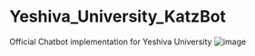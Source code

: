 # Yeshiva_University_KatzBot
Official Chatbot implementation for Yeshiva University
![image](https://github.com/user-attachments/assets/43614db4-af4e-48f4-ad45-36d0f85a24a9)
